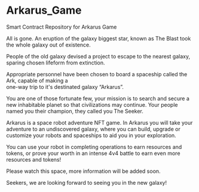 # Arkarus_Game
Smart Contract Repository for Arkarus Game

All is gone. 
An eruption of the galaxy biggest star, known as The Blast took the whole galaxy out of existence.

People of the old galaxy devised a project to escape to the nearest galaxy, sparing chosen lifeform from extinction.
 
Appropriate personnel have been chosen to board a spaceship called the Ark, capable of making a  
one-way trip to it's destinated galaxy “Arkarus”.
 
You are one of those fortunate few, your mission is to search and secure a new inhabitable planet  so that civilizations may continue. Your people named you their champion, they called you The Seeker.

Arkarus is a space robot adventure NFT game.
In Arkarus you will take your adventure to an undiscovered galaxy, where you can build, upgrade or customize your robots and spaceships to aid you in your exploration.

You can use your robot in completing operations to earn resources and tokens, or prove your worth in an intense 4v4 battle to earn even more resources and tokens!

Please watch this space, more information will be added soon.

Seekers, we are looking forward to seeing you in the new galaxy!
